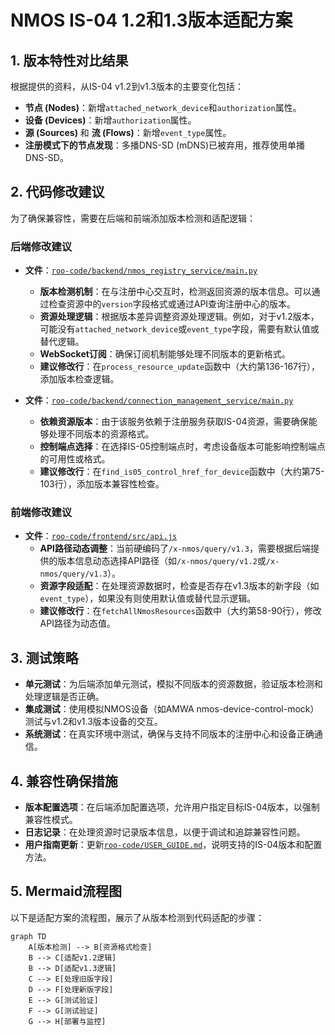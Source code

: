 # NMOS IS-04 1.2和1.3版本适配方案

## 1. 版本特性对比结果
根据提供的资料，从IS-04 v1.2到v1.3版本的主要变化包括：
- **节点 (Nodes)**：新增`attached_network_device`和`authorization`属性。
- **设备 (Devices)**：新增`authorization`属性。
- **源 (Sources)** 和 **流 (Flows)**：新增`event_type`属性。
- **注册模式下的节点发现**：多播DNS-SD (mDNS)已被弃用，推荐使用单播DNS-SD。

## 2. 代码修改建议
为了确保兼容性，需要在后端和前端添加版本检测和适配逻辑：

### 后端修改建议
- **文件**：[`roo-code/backend/nmos_registry_service/main.py`](roo-code/backend/nmos_registry_service/main.py)
  - **版本检测机制**：在与注册中心交互时，检测返回资源的版本信息。可以通过检查资源中的`version`字段格式或通过API查询注册中心的版本。
  - **资源处理逻辑**：根据版本差异调整资源处理逻辑。例如，对于v1.2版本，可能没有`attached_network_device`或`event_type`字段，需要有默认值或替代逻辑。
  - **WebSocket订阅**：确保订阅机制能够处理不同版本的更新格式。
  - **建议修改行**：在`process_resource_update`函数中（大约第136-167行），添加版本检查逻辑。

- **文件**：[`roo-code/backend/connection_management_service/main.py`](roo-code/backend/connection_management_service/main.py)
  - **依赖资源版本**：由于该服务依赖于注册服务获取IS-04资源，需要确保能够处理不同版本的资源格式。
  - **控制端点选择**：在选择IS-05控制端点时，考虑设备版本可能影响控制端点的可用性或格式。
  - **建议修改行**：在`find_is05_control_href_for_device`函数中（大约第75-103行），添加版本兼容性检查。

### 前端修改建议
- **文件**：[`roo-code/frontend/src/api.js`](roo-code/frontend/src/api.js)
  - **API路径动态调整**：当前硬编码了`/x-nmos/query/v1.3`，需要根据后端提供的版本信息动态选择API路径（如`/x-nmos/query/v1.2`或`/x-nmos/query/v1.3`）。
  - **资源字段适配**：在处理资源数据时，检查是否存在v1.3版本的新字段（如`event_type`），如果没有则使用默认值或替代显示逻辑。
  - **建议修改行**：在`fetchAllNmosResources`函数中（大约第58-90行），修改API路径为动态值。

## 3. 测试策略
- **单元测试**：为后端添加单元测试，模拟不同版本的资源数据，验证版本检测和处理逻辑是否正确。
- **集成测试**：使用模拟NMOS设备（如AMWA nmos-device-control-mock）测试与v1.2和v1.3版本设备的交互。
- **系统测试**：在真实环境中测试，确保与支持不同版本的注册中心和设备正确通信。

## 4. 兼容性确保措施
- **版本配置选项**：在后端添加配置选项，允许用户指定目标IS-04版本，以强制兼容性模式。
- **日志记录**：在处理资源时记录版本信息，以便于调试和追踪兼容性问题。
- **用户指南更新**：更新[`roo-code/USER_GUIDE.md`](roo-code/USER_GUIDE.md)，说明支持的IS-04版本和配置方法。

## 5. Mermaid流程图
以下是适配方案的流程图，展示了从版本检测到代码适配的步骤：

```mermaid
graph TD
    A[版本检测] --> B[资源格式检查]
    B --> C[适配v1.2逻辑]
    B --> D[适配v1.3逻辑]
    C --> E[处理旧版字段]
    D --> F[处理新版字段]
    E --> G[测试验证]
    F --> G[测试验证]
    G --> H[部署与监控]